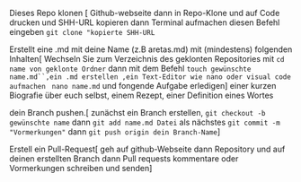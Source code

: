 Dieses Repo klonen [ Github-webseite dann in Repo-Klone und auf Code drucken und SHH-URL kopieren dann Terminal aufmachen diesen Befehl eingeben `git clone "kopierte SHH-URL`

Erstellt eine .md mit deine Name (z.B aretas.md) mit (mindestens) folgenden Inhalten[ Wechseln Sie zum Verzeichnis des geklonten Repositories mit `cd name von geklonte Ordner` dann mit dem Befehl `touch gewünschte name.md``,ein .md erstellen ,ein Text-Editor wie nano oder visual code aufmachen ` `nano name.md` und fongende Aufgabe erledigen]
einer kurzen Biografie über euch selbst,
einem Rezept,
einer Definition eines Wortes

dein Branch pushen.[ zunächst ein Branch erstellen, `git checkout -b gewünschte name` dann `git add name.md Datei` als nächstes `git commit -m "Vormerkungen"` dann `git push origin dein Branch-Name`]

Erstell ein Pull-Request[ geh auf github-Webseite dann Repository und auf deinen erstellten Branch dann Pull requests kommentare oder Vormerkungen schreiben und senden]